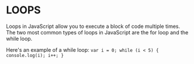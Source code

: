 # LOOPS

Loops in JavaScript allow you to execute a block of code multiple times. The two most common types of loops in JavaScript are the for loop and the while loop.

Here's an example of a while loop:
`
var i = 0;
while (i < 5) {
  console.log(i);
  i++;
}
`
